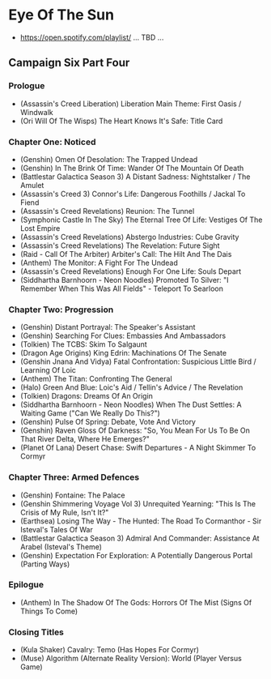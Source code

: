 # Eye Of The Sun

* https://open.spotify.com/playlist/ ... TBD ...

## Campaign Six Part Four
### Prologue

* (Assassin's Creed Liberation) Liberation Main Theme: First Oasis / Windwalk
* (Ori Will Of The Wisps) The Heart Knows It's Safe: Title Card

### Chapter One: Noticed

* (Genshin) Omen Of Desolation: The Trapped Undead
* (Genshin) In The Brink Of Time: Wander Of The Mountain Of Death
* (Battlestar Galactica Season 3) A Distant Sadness: Nightstalker / The Amulet
* (Assassin's Creed 3) Connor's Life: Dangerous Foothills / Jackal To Fiend
* (Assassin's Creed Revelations) Reunion: The Tunnel
* (Symphonic Castle In The Sky) The Eternal Tree Of Life: Vestiges Of The Lost Empire
* (Assassin's Creed Revelations) Abstergo Industries: Cube Gravity
* (Assassin's Creed Revelations) The Revelation: Future Sight
* (Raid - Call Of The Arbiter) Arbiter's Call: The Hilt And The Dais
* (Anthem) The Monitor: A Fight For The Undead
* (Assassin's Creed Revelations) Enough For One Life: Souls Depart
* (Siddhartha Barnhoorn - Neon Noodles) Promoted To Silver: "I Remember When This Was All Fields" - Teleport To Searloon

### Chapter Two: Progression

* (Genshin) Distant Portrayal: The Speaker's Assistant
* (Genshin) Searching For Clues: Embassies And Ambassadors
* (Tolkien) The TCBS: Skim To Salgaunt
* (Dragon Age Origins) King Edrin: Machinations Of The Senate
* (Genshin Jnana And Vidya) Fatal Confrontation: Suspicious Little Bird / Learning Of Loic
* (Anthem) The Titan: Confronting The General
* (Halo) Green And Blue: Loic's Aid / Tellin's Advice / The Revelation
* (Tolkien) Dragons: Dreams Of An Origin
* (Siddhartha Barnhoorn - Neon Noodles) When The Dust Settles: A Waiting Game ("Can We Really Do This?")
* (Genshin) Pulse Of Spring: Debate, Vote And Victory
* (Genshin) Raven Gloss Of Darkness: "So, You Mean For Us To Be On That River Delta, Where He Emerges?"
* (Planet Of Lana) Desert Chase: Swift Departures - A Night Skimmer To Cormyr

### Chapter Three: Armed Defences

* (Genshin) Fontaine: The Palace
* (Genshin Shimmering Voyage Vol 3) Unrequited Yearning: "This Is The Crisis of My Rule, Isn't It?"
* (Earthsea) Losing The Way - The Hunted: The Road To Cormanthor - Sir Isteval's Tales Of War
* (Battlestar Galactica Season 3) Admiral And Commander: Assistance At Arabel (Isteval's Theme)
* (Genshin) Expectation For Exploration: A Potentially Dangerous Portal (Parting Ways)

### Epilogue

* (Anthem) In The Shadow Of The Gods: Horrors Of The Mist (Signs Of Things To Come)

### Closing Titles

* (Kula Shaker) Cavalry: Temo (Has Hopes For Cormyr)
* (Muse) Algorithm (Alternate Reality Version): World (Player Versus Game)
